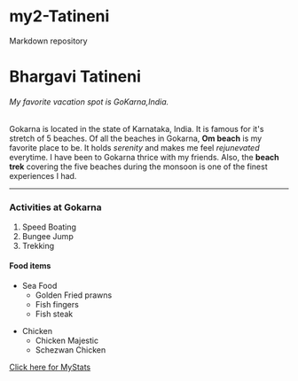 # my2-Tatineni
Markdown repository

# Bhargavi Tatineni

###### My favorite vacation spot is GoKarna,India.

Gokarna is located in the state of Karnataka, India. It is famous for it's stretch of 5 beaches.
Of all the beaches in Gokarna, **Om beach** is my favorite place to be. It holds *serenity* and makes me feel _rejunevated_ everytime. I have been to Gokarna thrice with my friends. Also, the __beach trek__ covering the five beaches during the monsoon is one of the finest experiences I had.

----

### Activities at Gokarna
1. Speed Boating
2. Bungee Jump
3. Trekking

#### Food items
* Sea Food
    - Golden Fried prawns
    - Fish fingers
    - Fish steak
- Chicken
    + Chicken Majestic
    + Schezwan Chicken
    

[Click here for MyStats](MyStats.md)




